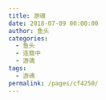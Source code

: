 ```yaml
---
title: 游魂
date: 2018-07-09 00:00:00
author: 鱼头
categories:
  - 鱼头
  - 连载中
  - 游魂
tags:
  - 游魂
permalink: /pages/cf4250/
---
```



<!-- more -->
